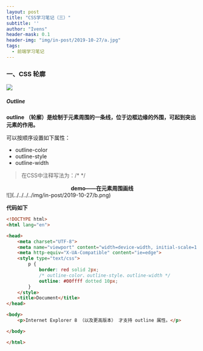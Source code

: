 ```yaml
---
layout: post
title: "CSS学习笔记（三）"
subtitle: ''
author: "Ivens"
header-mask: 0.1
header-img: "img/in-post/2019-10-27/a.jpg"
tags:
  - 前端学习笔记
---
```


### 一、CSS 轮廓

![](../../../img/in-post/2019-10-27/a.png)

##### Outline

**outline （轮廓）是绘制于元素周围的一条线，位于边框边缘的外围，可起到突出元素的作用。**

可以按顺序设置如下属性：
- outline-color
- outline-style
- outline-width

> 在CSS中注释写法为：/* */

<center><strong>demo——在元素周围画线</strong></center>
![](../../../../img/in-post/2019-10-27/b.png)

**代码如下**
```html
<!DOCTYPE html>
<html lang="en">

<head>
    <meta charset="UTF-8">
    <meta name="viewport" content="width=device-width, initial-scale=1.0">
    <meta http-equiv="X-UA-Compatible" content="ie=edge">
    <style type="text/css">
        p {
            border: red solid 2px;
            /* outline-color、outline-style、outline-width */
            outline: #00ffff dotted 10px;
        }
    </style>
    <title>Document</title>
</head>

<body>
    <p>Internet Explorer 8 （以及更高版本） 才支持 outline 属性。</p>

</body>

</html>
```


